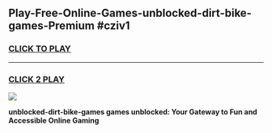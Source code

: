 
## Play-Free-Online-Games-unblocked-dirt-bike-games-Premium #cziv1
<h3>
<a href="https://premium.freeplayer.one?title=unblocked-dirt-bike-games&ref=8M">CLICK TO PLAY</a></h3>
<hr>

<h3>
<a href="https://premium.freeplayer.one?title=unblocked-dirt-bike-games&ref=8M">CLICK 2 PLAY</a>
  
</h3>

<a href="https://premium.freeplayer.one?title=unblocked-dirt-bike-games&ref=8M"><img src="https://clearcache.store/games.png"></a>


**unblocked-dirt-bike-games games unblocked: Your Gateway to Fun and Accessible Online Gaming**
